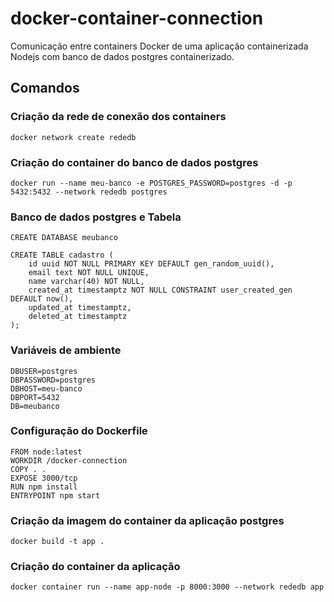 # docker-container-connection
Comunicação entre containers Docker de uma aplicação containerizada Nodejs com banco de dados postgres containerizado.

## Comandos

### Criação da rede de conexão dos containers
```
docker network create rededb
```

### Criação do container do banco de dados postgres
```
docker run --name meu-banco -e POSTGRES_PASSWORD=postgres -d -p 5432:5432 --network rededb postgres
```

### Banco de dados postgres e Tabela
```
CREATE DATABASE meubanco
```

```
CREATE TABLE cadastro (
	id uuid NOT NULL PRIMARY KEY DEFAULT gen_random_uuid(),
	email text NOT NULL UNIQUE,
	name varchar(40) NOT NULL,
	created_at timestamptz NOT NULL CONSTRAINT user_created_gen DEFAULT now(),
	updated_at timestamptz,
	deleted_at timestamptz
);
```

### Variáveis de ambiente
```
DBUSER=postgres
DBPASSWORD=postgres
DBHOST=meu-banco
DBPORT=5432
DB=meubanco
```

### Configuração do Dockerfile
```
FROM node:latest
WORKDIR /docker-connection
COPY . .
EXPOSE 3000/tcp
RUN npm install
ENTRYPOINT npm start
```

### Criação da imagem do container da aplicação postgres
```
docker build -t app . 
```

### Criação do container da aplicação
```
docker container run --name app-node -p 8000:3000 --network rededb app
```
